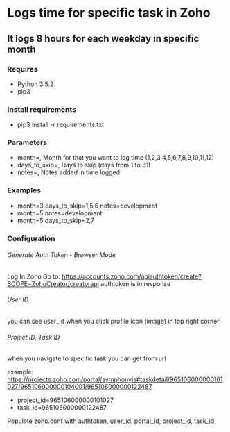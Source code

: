 # Logs time for specific task in Zoho

## It logs 8 hours for each weekday in specific month

### Requires

* Python 3.5.2
* pip3

### Install requirements
* pip3 install -r requirements.txt

### Parameters

* month=, Month for that you want to log time (1,2,3,4,5,6,7,8,9,10,11,12)
* days_to_skip=, Days to skip (days from 1 to 31)
* notes=, Notes added in time logged

### Examples
* month=3 days_to_skip=1,5,6 notes=development
* month=5 notes=development
* month=5 days_to_skip=2,7

### Configuration

###### Generate Auth Token - Browser Mode

Log In Zoho
Go to: https://accounts.zoho.com/apiauthtoken/create?SCOPE=ZohoCreator/creatorapi
authtoken is in response

###### User ID
you can see user_id when you click profile icon (image) in top right corner

###### Project ID, Task ID
when you navigate to specific task you can get
from url

example: https://projects.zoho.com/portal/symphonyis#taskdetail/965106000000101027/965106000000104001/965106000000122487
* project_id=965106000000101027
* task_id=965106000000122487


Populate zoho.conf with authtoken, user_id, portal_id, project_id, task_id,
